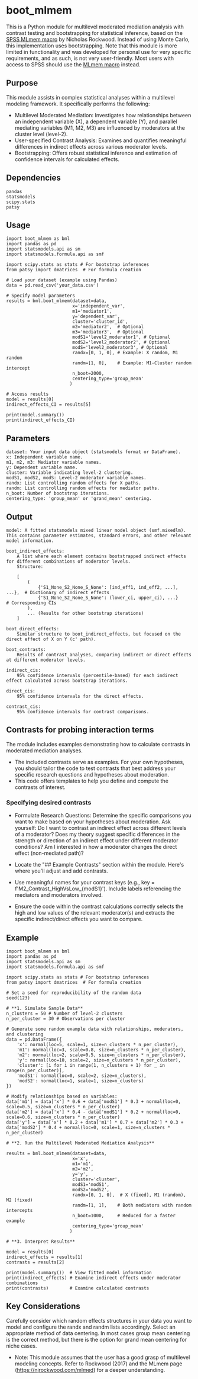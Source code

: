 # boot_mlmem

This is a Python module for multilevel moderated mediation analysis with contrast testing and bootstrapping for statistical inference, based on the [SPSS MLmem macro](https://njrockwood.com/mlmed) by Nicholas Rockwood. Instead of using Monte Carlo, this implementation uses bootstrapping.
Note that this module is more limited in functionality and was developed for personal use for very specific requirements, and as such, is not very user-friendly. Most users with access to SPSS should use the [MLmem macro](https://njrockwood.com/mlmed) instead.

## Purpose

This module assists in complex statistical analyses within a multilevel modeling framework. It specifically performs the following:

* Multilevel Moderated Mediation: Investigates how relationships between an independent variable (X), a dependent variable (Y), and parallel mediating variables (M1, M2, M3) are influenced by moderators at the cluster level (level-2).
* User-specified Contrast Analysis: Examines and quantifies meaningful differences in indirect effects across various moderator levels.
* Bootstrapping: Offers robust statistical inference and estimation of confidence intervals for calculated effects.

## Dependencies

    pandas
    statsmodels
    scipy.stats
    patsy

## Usage

```
import boot_mlmem as bml
import pandas as pd
import statsmodels.api as sm
import statsmodels.formula.api as smf

import scipy.stats as stats # For bootstrap inferences
from patsy import dmatrices  # For formula creation 

# Load your dataset (example using Pandas)
data = pd.read_csv('your_data.csv') 

# Specify model parameters
results = bml.boot_mlmem(dataset=data,
                         x='independent_var',
                         m1='mediator1',
                         y='dependent_var',
                         cluster='cluster_id',
                         m2='mediator2',  # Optional
                         m3='mediator3',  # Optional
                         modS1='level2_moderator1', # Optional
                         modS2='level2_moderator2', # Optional
                         modS='level2_moderator3', # Optional
                         randx=[0, 1, 0], # Example: X random, M1 random
                         randm=[1, 0],    # Example: M1-Cluster random intercept
                         n_boot=2000,
                         centering_type='group_mean' 
                        )

# Access results 
model = results[0]
indirect_effects_CI = results[5]

print(model.summary()) 
print(indirect_effects_CI)
```

## Parameters

    dataset: Your input data object (statsmodels format or DataFrame).
    x: Independent variable name.
    m1, m2, m3: Mediator variable names.
    y: Dependent variable name.
    cluster: Variable indicating level-2 clustering.
    modS1, modS2, modS: Level-2 moderator variable names.
    randx: List controlling random effects for X paths.
    randm: List controlling random effects for mediator paths.
    n_boot: Number of bootstrap iterations.
    centering_type: 'group_mean' or 'grand_mean' centering.

## Output

    model: A fitted statsmodels mixed linear model object (smf.mixedlm). This contains parameter estimates, standard errors, and other relevant model information.

    boot_indirect_effects:
        A list where each element contains bootstrapped indirect effects for different combinations of moderator levels.
        Structure:

        [ 
            (
                {'S1_None_S2_None_S_None': [ind_eff1, ind_eff2, ...], ...},  # Dictionary of indirect effects 
                {'S1_None_S2_None_S_None': (lower_ci, upper_ci), ...}       # Corresponding CIs
            ), 
            ... (Results for other bootstrap iterations)
        ]

    boot_direct_effects:
        Similar structure to boot_indirect_effects, but focused on the direct effect of X on Y (c' path).

    boot_contrasts:
        Results of contrast analyses, comparing indirect or direct effects at different moderator levels.

    indirect_cis:
        95% confidence intervals (percentile-based) for each indirect effect calculated across bootstrap iterations.

    direct_cis:
        95% confidence intervals for the direct effects.

    contrast_cis:
        95% confidence intervals for contrast comparisons.

## Contrasts for probing interaction terms

The module includes examples demonstrating how to calculate contrasts in moderated mediation analyses.

* The included contrasts serve as examples. For your own hypotheses, you should tailor the code to test contrasts that best address your specific research questions and hypotheses about moderation.
* This code offers templates to help you define and compute the contrasts of interest.

### Specifying desired contrasts

* Formulate Research Questions:
    Determine the specific comparisons you want to make based on your hypotheses about moderation. Ask yourself:
    Do I want to contrast an indirect effect across different levels of a moderator?
    Does my theory suggest specific differences in the strength or direction of an indirect effect under different moderator conditions?
    Am I interested in how a moderator changes the direct effect (non-mediated path)?

* Locate the "## Example Contrasts" section within the module. Here's where you'll adjust and add contrasts.
* Use meaningful names for your contrast keys (e.g., key = f'M2_Contrast_HighVsLow_{modS1}'). Include labels referencing the mediators and moderators involved.
* Ensure the code within the contrast calculations correctly selects the high and low values of the relevant moderator(s) and extracts the specific indirect/direct effects you want to compare.


## Example

```
import boot_mlmem as bml
import pandas as pd
import statsmodels.api as sm
import statsmodels.formula.api as smf

import scipy.stats as stats # For bootstrap inferences
from patsy import dmatrices  # For formula creation 

# Set a seed for reproducibility of the random data
seed(123)

# **1. Simulate Sample Data** 
n_clusters = 50 # Number of level-2 clusters 
n_per_cluster = 30 # Observations per cluster

# Generate some random example data with relationships, moderators, and clustering
data = pd.DataFrame({
    'x': normal(loc=5, scale=1, size=n_clusters * n_per_cluster),
    'm1': normal(loc=3, scale=0.8, size=n_clusters * n_per_cluster),
    'm2': normal(loc=2, scale=0.5, size=n_clusters * n_per_cluster),
    'y': normal(loc=10, scale=2, size=n_clusters * n_per_cluster), 
    'cluster': [i for i in range(1, n_clusters + 1) for _ in range(n_per_cluster)],  
    'modS1': normal(loc=0, scale=2, size=n_clusters),
    'modS2': normal(loc=1, scale=1, size=n_clusters)
})

# Modify relationships based on variables:
data['m1'] = data['x'] * 0.6 + data['modS1'] * 0.3 + normal(loc=0, scale=0.5, size=n_clusters * n_per_cluster)
data['m2'] = data['x'] * 0.4 - data['modS1'] * 0.2 + normal(loc=0, scale=0.6, size=n_clusters * n_per_cluster)
data['y'] = data['x'] * 0.2 + data['m1'] * 0.7 + data['m2'] * 0.3 + data['modS2'] * 0.4 + normal(loc=0, scale=1, size=n_clusters * n_per_cluster)

# **2. Run the Multilevel Moderated Mediation Analysis**

results = bml.boot_mlmem(dataset=data,
                         x='x',
                         m1='m1',
                         m2='m2', 
                         y='y',
                         cluster='cluster',
                         modS1='modS1',
                         modS2='modS2', 
                         randx=[0, 1, 0],  # X (fixed), M1 (random), M2 (fixed)
                         randm=[1, 1],    # Both mediators with random intercepts
                         n_boot=1000,     # Reduced for a faster example
                         centering_type='group_mean' 
                        )

# **3. Interpret Results**

model = results[0]
indirect_effects = results[1]
contrasts = results[2]

print(model.summary())  # View fitted model information
print(indirect_effects) # Examine indirect effects under moderator combinations
print(contrasts)        # Examine calculated contrasts
```

## Key Considerations

Carefully consider which random effects structures in your data you want to model and configure the randx and randm lists accordingly.
Select an appropriate method of data centering. In most cases group mean centering is the correct method, but there is the option for grand mean centering for niche cases.

* Note:  This module assumes that the user has a good grasp of multilevel modeling concepts. Refer to Rockwood (2017) and the MLmem page (https://njrockwood.com/mlmed) for a deeper understanding.

